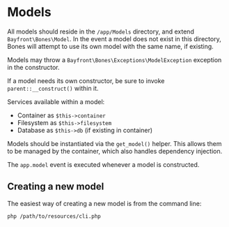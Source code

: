 # Models

All models should reside in the `/app/Models` directory, and extend `Bayfront\Bones\Model`.
In the event a model does not exist in this directory, Bones will attempt to use its own model with the same name, if existing.

Models may throw a `Bayfront\Bones\Exceptions\ModelException` exception in the constructor.

If a model needs its own constructor, be sure to invoke `parent::__construct()` within it.

Services available within a model:

- Container as `$this->container`
- Filesystem as `$this->filesystem`
- Database as `$this->db` (if existing in container)

Models should be instantiated via the `get_model()` helper.
This allows them to be managed by the container, which also handles dependency injection.

The `app.model` event is executed whenever a model is constructed.

## Creating a new model

The easiest way of creating a new model is from the command line:

```
php /path/to/resources/cli.php
```